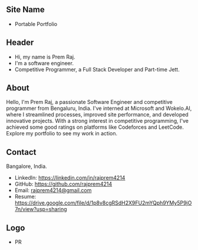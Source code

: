 ## Site Name
- Portable Portfolio

## Header
- Hi, my name is Prem Raj. 
- I'm a software engineer.
- Competitive Programmer, a Full Stack Developer and Part-time Jett.

## About
Hello, I'm Prem Raj, a passionate Software Engineer and competitive programmer from Bengaluru, India. I've interned at Microsoft and Wokelo.AI, where I streamlined processes, improved site performance, and developed innovative projects. With a strong interest in competitive programming, I've achieved some good ratings on platforms like Codeforces and LeetCode. Explore my portfolio to see my work in action.

## Contact
Bangalore, India.
- LinkedIn: https://linkedin.com/in/rajprem4214
- GitHub: https://github.com/rajprem4214
- Email: rajprem4214@gmail.com
- Resume: https://drive.google.com/file/d/1p8v8cgRSdH2X9FU2mYQph9YMy5P9jO7n/view?usp=sharing

## Logo
- PR